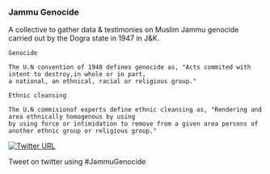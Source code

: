### Jammu Genocide

<!--

**JammuGenocide/JammuGenocide** is a ✨ _special_ ✨ repository because its `README.md` (this file) appears on your GitHub profile.

-->

A collective to gather data & testimonies on Muslim Jammu genocide carried out by the Dogra state in 1947 in J&K.

`Genocide`

    The U.N convention of 1948 defines genocide as, "Acts commited with intent to destroy,in whole or in part, 
    a national, an ethnical, racial or religious group."
  
`Ethnic cleansing`

    The U.N commisionof experts define ethnic cleansing as, "Rendering and area ethnically homogenous by using
    by using force or intimidation to remove from a given area persons of another ethnic group or religious group."
   

[![Twitter URL](https://img.shields.io/twitter/url/https/twitter.com/bukotsunikki.svg?style=social&label=Follow%20%40JammuGenocide)](https://twitter.com/JammuGenocide)

Tweet on twitter using #JammuGenocide
